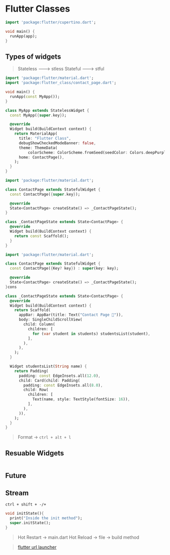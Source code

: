 # Flutter Classes

```dart
import 'package:flutter/cupertino.dart';

void main() {
  runApp(app);
}
```

## Types of widgets

> Stateless ---> stless
> Stateful ---> stful

```dart
import 'package:flutter/material.dart';
import 'package:flutter_class/contact_page.dart';

void main() {
  runApp(const MyApp());
}

class MyApp extends StatelessWidget {
  const MyApp({super.key});

  @override
  Widget build(BuildContext context) {
    return MaterialApp(
      title: "Flutter Class",
      debugShowCheckedModeBanner: false,
      theme: ThemeData(
          colorScheme: ColorScheme.fromSeed(seedColor: Colors.deepPurple)),
      home: ContactPage(),
    );
  }
}
```

```dart
import 'package:flutter/material.dart';

class ContactPage extends StatefulWidget {
  const ContactPage({super.key});

  @override
  State<ContactPage> createState() => _ContactPageState();
}

class _ContactPageState extends State<ContactPage> {
  @override
  Widget build(BuildContext context) {
    return const Scaffold();
  }
}
```

```dart
import 'package:flutter/material.dart';

class ContactPage extends StatefulWidget {
  const ContactPage({Key? key}) : super(key: key);

  @override
  State<ContactPage> createState() => _ContactPageState();
}cons

class _ContactPageState extends State<ContactPage> {
  @override
  Widget build(BuildContext context) {
    return Scaffold(
      appBar: AppBar(title: Text("Contact Page 👋")),
      body: SingleChildScrollView(
        child: Column(
          children: [
            for (var student in students) studentsList(student),
          ],
        ),
      ),
    );
  }

  Widget studentsList(String name) {
    return Padding(
      padding: const EdgeInsets.all(12.0),
      child: Card(child: Padding(
        padding: const EdgeInsets.all(8.0),
        child: Row(
          children: [
            Text(name, style: TextStyle(fontSize: 16)),
          ],
        ),
      )),
    );
  }
}
```

> Format -> `ctrl + alt + l`


## Resuable Widgets
```dart

```


## Future

## Stream


```shell
ctrl + shift + -/+
```


```dart
void initState(){
  print("Inside the init method");
  super.initState();
}
```
> Hot Restart -> main.dart 
> Hot Reload -> file -> build method

> [flutter url launcher](https://pub.dev/packages/url_launcher)